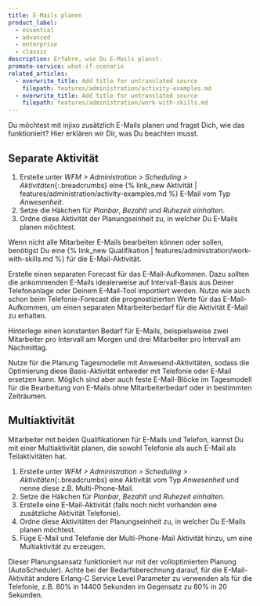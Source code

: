 ```yaml
---
title: E-Mails planen
product_label:
  - essential
  - advanced
  - enterprise
  - classic
description: Erfahre, wie Du E-Mails planst.
promote-service: what-if-scenario
related_articles:
  - overwrite_title: Add title for untranslated source
    filepath: features/administration/activity-examples.md
  - overwrite_title: Add title for untranslated source
    filepath: features/administration/work-with-skills.md
---
```


Du möchtest mit injixo zusätzlich E-Mails planen und fragst Dich, wie das funktioniert? Hier erklären wir Dir, was Du beachten musst.

## Separate Aktivität

1. Erstelle unter *WFM > Administration > Scheduling > Aktivitäten*{:.breadcrumbs} eine {% link_new Aktivität | features/administration/activity-examples.md %} E-Mail vom Typ *Anwesenheit*.
2. Setze die Häkchen für *Planbar*, *Bezahlt* und *Ruhezeit einhalten*.
3. Ordne diese Aktivität der Planungseinheit zu, in welcher Du E-Mails planen möchtest.

Wenn nicht alle Mitarbeiter E-Mails bearbeiten können oder sollen, benötigst Du eine {% link_new Qualifikation | features/administration/work-with-skills.md %} für die E-Mail-Aktivität.

Erstelle einen separaten Forecast für das E-Mail-Aufkommen. Dazu sollten die ankommenden E-Mails idealerweise auf Intervall-Basis aus Deiner Telefonanlage oder Deinem E-Mail-Tool importiert werden.
Nutze wie auch schon beim Telefonie-Forecast die prognostizierten Werte für das E-Mail-Aufkommen, um einen separaten Mitarbeiterbedarf für die Aktivität E-Mail zu erhalten.

Hinterlege einen konstanten Bedarf für E-Mails, beispielsweise zwei Mitarbeiter pro Intervall am Morgen und drei Mitarbeiter pro Intervall am Nachmittag.

Nutze für die Planung Tagesmodelle mit Anwesend-Aktivitäten, sodass die Optimierung diese Basis-Aktivität entweder mit Telefonie oder E-Mail ersetzen kann. Möglich sind aber auch feste E-Mail-Blöcke im Tagesmodell für die Bearbeitung von E-Mails ohne Mitarbeiterbedarf oder in bestimmten Zeiträumen.  

## Multiaktivität

Mitarbeiter mit beiden Qualifikationen für E-Mails und Telefon, kannst Du mit einer Multiaktivität planen, die sowohl Telefonie als auch E-Mail als Teilaktivitäten hat.

1. Erstelle unter *WFM > Administration > Scheduling > Aktivitäten*{:.breadcrumbs} eine Aktivität vom Typ *Anwesenheit* und nenne diese z.B. Multi-Phone-Mail.
2. Setze die Häkchen für *Planbar*, *Bezahlt* und *Ruhezeit einhalten*.
3. Erstelle eine E-Mail-Aktivität (falls noch nicht vorhanden eine zusätzliche Aktivität Telefonie).
4. Ordne diese Aktivitäten der Planungseinheit zu, in welcher Du E-Mails planen möchtest.
5. Füge E-Mail und Telefonie der Multi-Phone-Mail Aktivität hinzu, um eine Multiaktivität zu erzeugen.

Dieser Planungsansatz funktioniert nur mit der volloptimierten Planung (AutoScheduler). Achte bei der Bedarfsberechnung darauf, für die E-Mail-Aktivität andere Erlang-C Service Level Parameter zu verwenden als für die Telefonie, z.B. 80% in 14400 Sekunden im Gegensatz zu 80% in 20 Sekunden.
